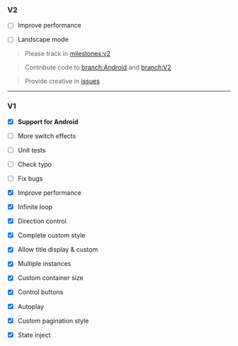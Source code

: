 ### V2

* [ ] Improve performance

* [ ] Landscape mode

> Please track in
> [milestones:v2](https://github.com/leecade/react-native-swiper/milestones/v2)

> Contribute code to
> [branch:Android](https://github.com/leecade/react-native-swiper/tree/android)
> and [branch:V2](https://github.com/leecade/react-native-swiper/tree/v2)

> Provide creative in
> [issues](https://github.com/leecade/react-native-swiper/issues)

---

### V1

* [x] **Support for Android**

* [ ] More switch effects

* [ ] Unit tests

* [ ] Check typo

* [ ] Fix bugs

* [x] Improve performance

* [x] Infinite loop

* [x] Direction control

* [x] Complete custom style

* [x] Allow title display & custom

* [x] Multiple instances

* [x] Custom container size

* [x] Control buttons

* [x] Autoplay

* [x] Custom pagination style

* [x] State inject
